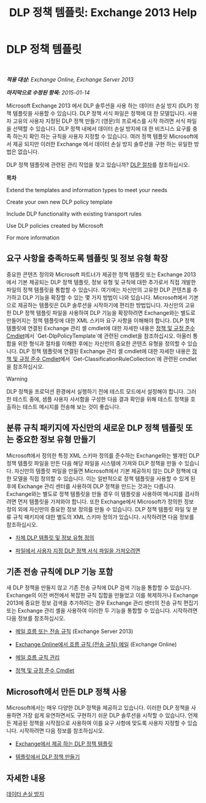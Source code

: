 ﻿---
title: 'DLP 정책 템플릿: Exchange 2013 Help'
TOCTitle: DLP 정책 템플릿
ms:assetid: c7b1a8e4-30d9-4409-85c5-f85ae023737d
ms:mtpsurl: https://technet.microsoft.com/ko-kr/library/JJ657730(v=EXCHG.150)
ms:contentKeyID: 50484127
ms.date: 05/22/2018
mtps_version: v=EXCHG.150
ms.translationtype: MT
---

# DLP 정책 템플릿

 

_**적용 대상:** Exchange Online, Exchange Server 2013_

_**마지막으로 수정된 항목:** 2015-01-14_

Microsoft Exchange 2013 에서 DLP 솔루션을 사용 하는 데이터 손실 방지 (DLP) 정책 템플릿을 사용할 수 있습니다. DLP 정책 서식 파일은 정책에 대 한 모델입니다. 사용자 고유의 사용자 지정된 DLP 정책 만들기 (영문)의 프로세스를 시작 하려면 서식 파일을 선택할 수 있습니다. DLP 정책 내에서 데이터 손실 방지에 대 한 비즈니스 요구를 충족 하는지 확인 하는 규칙을 사용자 지정할 수 있습니다. 여러 정책 템플릿 Microsoft에서 제공 되지만 이러한 Exchange 에서 데이터 손실 방지 솔루션을 구현 하는 유일한 방법은 없습니다.

DLP 정책 템플릿에 관련된 관리 작업을 찾고 있습니까? [DLP 절차](dlp-procedures-exchange-2013-help.md)를 참조하십시오.

**목차**

Extend the templates and information types to meet your needs

Create your own new DLP policy template

Include DLP functionality with existing transport rules

Use DLP policies created by Microsoft

For more information

## 요구 사항을 충족하도록 템플릿 및 정보 유형 확장

중요한 콘텐츠 정의와 Microsoft 파트너가 제공한 정책 템플릿 또는 Exchange 2013에서 기본 제공되는 DLP 정책 템플릿, 정보 유형 및 규칙에 대한 추가로서 직접 개발한 파일의 정책 템플릿을 통합할 수 있습니다. 여기에는 자신만의 고유한 DLP 콘텐츠를 추가하고 DLP 기능을 확장할 수 있는 몇 가지 방법이 나와 있습니다. Microsoft에서 기본으로 제공하는 템플릿은 DLP 솔루션을 시작하기에 편리한 방법입니다. 자신만의 고유한 DLP 정책 템플릿 파일을 사용하여 DLP 기능을 확장하려면 Exchange와는 별도로 만들어지는 정책 템플릿에 대한 XML 스키마 요구 사항을 이해해야 합니다. DLP 정책 템플릿에 연결된 Exchange 관리 셸 cmdlet에 대한 자세한 내용은 [정책 및 규정 준수 Cmdlet](https://technet.microsoft.com/ko-kr/library/dd298082\(v=exchg.150\))에서 `Get-DlpPolicyTemplate`에 관련된 cmdlet을 참조하십시오. 아울러 통합을 위한 형식과 절차를 이해한 후에는 자신만의 중요한 콘텐츠 유형을 정의할 수 있습니다. DLP 정책 템플릿에 연결된 Exchange 관리 셸 cmdlet에 대한 자세한 내용은 [정책 및 규정 준수 Cmdlet](https://technet.microsoft.com/ko-kr/library/dd298082\(v=exchg.150\))에서 `Get-ClassificationRuleCollection`에 관련된 cmdlet을 참조하십시오.


> [!WARNING]
> DLP 정책을 프로덕션 환경에서 실행하기 전에 테스트 모드에서 설정해야 합니다. 그러한 테스트 중에, 샘플 사용자 사서함을 구성한 다음 결과 확인을 위해 테스트 정책을 호출하는 테스트 메시지를 전송해 보는 것이 좋습니다.



## 분류 규칙 패키지에 자신만의 새로운 DLP 정책 템플릿 또는 중요한 정보 유형 만들기

Microsoft에서 정의한 특정 XML 스키마 정의를 준수하는 Exchange와는 별개인 DLP 정책 템플릿 파일을 만든 다음 해당 파일을 시스템에 가져와 DLP 정책을 만들 수 있습니다. 자신만의 템플릿 파일을 만들면 Microsoft에서 기본 제공하지 않는 DLP 정책에 대한 모델을 직접 정의할 수 있습니다. 이는 일반적으로 정책 템플릿을 사용할 수 있게 된 후에 Exchange 관리 센터를 사용하여 DLP 정책을 만드는 것과는 다릅니다. Exchange와는 별도로 정책 템플릿을 만들 경우 이 템플릿을 사용하여 메시지를 검사하려면 먼저 템플릿을 가져와야 합니다. 또한 Exchange에서 Microsoft가 정의한 정보 정의 외에 자신만의 중요한 정보 정의를 만들 수 있습니다. DLP 정책 템플릿 파일 및 분류 규칙 패키지에 대한 별도의 XML 스키마 정의가 있습니다. 시작하려면 다음 정보를 참조하십시오.

  -  [자체 DLP 템플릿 및 정보 유형 정의](define-your-own-dlp-templates-and-information-types-exchange-2013-help.md)

  -  [파일에서 사용자 지정 DLP 정책 서식 파일을 가져오려면](import-a-custom-dlp-policy-template-from-a-file-exchange-2013-help.md)

## 기존 전송 규칙에 DLP 기능 포함

새 DLP 정책을 만들지 않고 기존 전송 규칙에 DLP 검색 기능을 통합할 수 있습니다. Exchange의 이전 버전에서 복잡한 규칙 집합을 만들었고 이를 복제하거나 Exchange 2013에 중요한 정보 검색을 추가하려는 경우 Exchange 관리 센터의 전송 규칙 편집기 또는 Exchange 관리 셸을 사용하여 이러한 두 기능을 통합할 수 있습니다. 시작하려면 다음 정보를 참조하십시오.

  -  [메일 흐름 또는 전송 규칙](mail-flow-rules-transport-rules-in-exchange-2013-exchange-2013-help.md) (Exchange Server 2013)

  -  [Exchange Online에서 흐름 규칙 (전송 규칙) 메일](https://technet.microsoft.com/ko-kr/library/jj919238\(v=exchg.150\)) (Exchange Online)

  -  [메일 흐름 규칙 관리](https://docs.microsoft.com/ko-kr/exchange/security-and-compliance/mail-flow-rules/manage-mail-flow-rules)
    
  -  [정책 및 규정 준수 Cmdlet](https://technet.microsoft.com/ko-kr/library/dd298082\(v=exchg.150\))

## Microsoft에서 만든 DLP 정책 사용

Microsoft에서는 매우 다양한 DLP 정책을 제공하고 있습니다. 이러한 DLP 정책을 사용하면 가장 쉽게 유연하면서도 구현하기 쉬운 DLP 솔루션을 시작할 수 있습니다. 언제든 제공된 정책을 시작점으로 사용하여 이를 요구 사항에 맞도록 사용자 지정할 수 있습니다. 시작하려면 다음 정보를 참조하십시오.

  - [Exchange에서 제공 하는 DLP 정책 템플릿](https://docs.microsoft.com/ko-kr/exchange/security-and-compliance/data-loss-prevention/dlp-policy-templates)

  - [템플릿에서 DLP 정책 만들기](https://docs.microsoft.com/ko-kr/exchange/security-and-compliance/data-loss-prevention/create-dlp-policy-from-template)

## 자세한 내용

[데이터 손실 방지](https://docs.microsoft.com/ko-kr/exchange/security-and-compliance/data-loss-prevention/data-loss-prevention)

